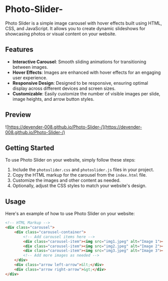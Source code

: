 # Photo-Slider-

Photo Slider is a simple image carousel with hover effects built using HTML, CSS, and JavaScript. It allows you to create dynamic slideshows for showcasing photos or visual content on your website.

## Features

- **Interactive Carousel**: Smooth sliding animations for transitioning between images.
- **Hover Effects**: Images are enhanced with hover effects for an engaging user experience.
- **Responsive Design**: Designed to be responsive, ensuring optimal display across different devices and screen sizes.
- **Customizable**: Easily customize the number of visible images per slide, image heights, and arrow button styles.

## Preview

![https://devender-008.github.io/Photo-Slider-/](https://devender-008.github.io/Photo-Slider-/)

## Getting Started

To use Photo Slider on your website, simply follow these steps:

1. Include the `photoslider.css` and `photoslider.js` files in your project.
2. Copy the HTML markup for the carousel from the `index.html` file.
3. Customize the images and other content as needed.
4. Optionally, adjust the CSS styles to match your website's design.

## Usage

Here's an example of how to use Photo Slider on your website:

```html
<!-- HTML Markup -->
<div class="carousel">
    <div class="carousel-container">
        <!-- Add carousel items here -->
        <div class="carousel-item"><img src="img1.jpeg" alt="Image 1"></div>
        <div class="carousel-item"><img src="img2.jpeg" alt="Image 2"></div>
        <div class="carousel-item"><img src="img3.jpeg" alt="Image 3"></div>
        <!-- Add more images as needed -->
    </div>
    <div class="arrow left-arrow">&lt;</div>
    <div class="arrow right-arrow">&gt;</div>
</div>
